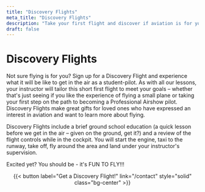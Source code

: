 ```yaml
---
title: "Discovery Flights"
meta_title: "Discovery Flights"
description: "Take your first flight and discover if aviation is for you"
draft: false
---
```


# Discovery Flights

Not sure flying is for you? Sign up for a Discovery Flight and experience what it will be like to get in the air as a student-pilot. As with all our lessons, your instructor will tailor this short first flight to meet your goals – whether that's just seeing if you like the experience of flying a small plane or taking your first step on the path to becoming a Professional Airshow pilot. Discovery Flights make great gifts for loved ones who have expressed an interest in aviation and want to learn more about flying.

Discovery Flights include a brief ground school education (a quick lesson before we get in the air – given on the ground, get it?) and a review of the flight controls while in the cockpit. You will start the engine, taxi to the runway, take off, fly around the area and land under your instructor's supervision.


Excited yet? You should be - it's FUN TO FLY!!!


<center>
{{< button label="Get a Discovery Flight!" link="/contact" style="solid" class="bg-center" >}}
</center>